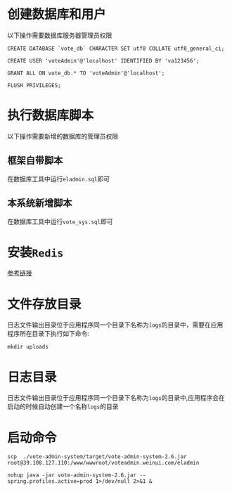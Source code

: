 # 创建数据库和用户

以下操作需要数据库服务器管理员权限

    CREATE DATABASE `vote_db` CHARACTER SET utf8 COLLATE utf8_general_ci;
    
    CREATE USER 'voteAdmin'@'localhost' IDENTIFIED BY 'va123456';
    
    GRANT ALL ON vote_db.* TO 'voteAdmin'@'localhost';
    
    FLUSH PRIVILEGES;

# 执行数据库脚本

以下操作需要新增的数据库的管理员权限

## 框架自带脚本

在数据库工具中运行`eladmin.sql`即可

## 本系统新增脚本

在数据库工具中运行`vote_sys.sql`即可   

# 安装`Redis`

[参考链接](https://www.yisu.com/zixun/164937.html)

# 文件存放目录

日志文件输出目录位于应用程序同一个目录下名称为`logs`的目录中，需要在应用程序所在目录下执行如下命令:

    mkdir uploads

# 日志目录

日志文件输出目录位于应用程序同一个目录下名称为`logs`的目录中,应用程序会在启动的时候自动创建一个名称`logs`的目录

# 启动命令

    scp  ./vote-admin-system/target/vote-admin-system-2.6.jar root@39.108.127.110:/www/wwwroot/voteadmin.weinui.com/eladmin

    nohup java -jar vote-admin-system-2.6.jar --spring.profiles.active=prod 1>/dev/null 2>&1 &
